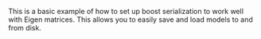 This is a basic example of how to set up boost serialization
to work well with Eigen matrices. This allows you to easily
save and load models to and from disk.
